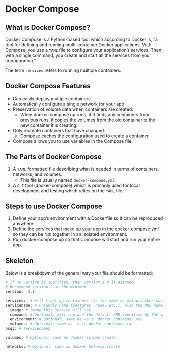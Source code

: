 # Docker Compose

## What is Docker Compose?

Docker Compose is a Python-based tool which according to Docker is, “a tool for defining and running multi-container Docker applications. With Compose, you use a `YAML` file to configure your application’s services. Then, with a single command, you create and start all the services from your configuration.”

The term `services` refers to running multiple containers. 

## Docker Compose Features

* Can easily deploy multiple containers
* Automatically configure a single network for your app
* Preservation of volume data when containers are created. 
    - When docker-compose up runs, if it finds any containers from previous runs, it copies the volumes from the old container to the new container it is creating. 
* Only recreate containers that have changed. 
    - Compose caches the configuration used to create a container. 
* Compose allows you to use variables in the Compose file.

## The Parts of Docker Compose

1. A `YAML` formatted file describing what is needed in terms of containers, networks, and volumes. 
    - This file is usually named `docker-compose.yml`.
2. A `CLI` tool (docker-compose) which is primarily used for local development and testing which relies on the `YAML` file.

## Steps to use Docker Compose

1.  Define your app’s environment with a Dockerfile so it can be reproduced anywhere.
2.  Define the services that make up your app in the docker-compose.yml so they can be run together in an isolated environment.
3. Run docker-compose up so that Compose will start and run your entire app.

## Skeleton

Below is a breakdown of the general way your file should be formatted:

```python
# If no version is specified, then version 1.0 is assumed. 
# Recommend version 2 at the minimum
version: '3.1'  

services:  # Will start up containers (is the same as using docker container run).
servicename: # Friendly name (postgres, node, etc.), also the DNS name inside your network.
  image: # Image this service will use
  command: # Optional, will replace the default CMD specified by the image
  environment: # Optional, same as -e in docker container run
  volumes: # Optional, same as -v in docker container run
psql: # servicename2

volumes: # Optional, same as docker volume create

networks: # Optional, same as docker network create
```
